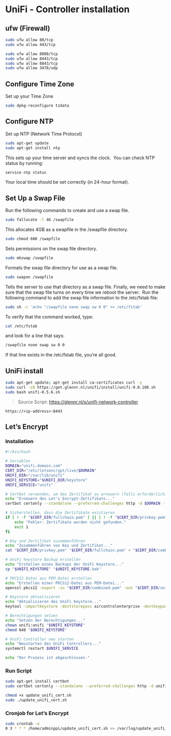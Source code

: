 # UniFi - Controller installation

## ufw (Firewall)
```bash
sudo ufw allow 80/tcp
sudo ufw allow 443/tcp

sudo ufw allow 8080/tcp
sudo ufw allow 8443/tcp
sudo ufw allow 8843/tcp
sudo ufw allow 3478/udp
```

## Configure Time Zone

Set up your Time Zone
```bash
sudo dpkg-reconfigure tzdata
```

## Configure NTP
Set up NTP (Network Time Protocol)

```bash
sudo apt-get update
sudo apt-get install ntp
```

This sets up your time server and syncs the clock.  You can check NTP status by running:

```bash
service ntp status
```
Your local time should be set correctly (in 24-hour format).


## Set Up a Swap File 

Run the following commands to create and use a swap file.

```bash
sudo fallocate -l 4G /swapfile
```

This allocates 4GB as a swapfile in the /swapfile directory.

```bash
sudo chmod 600 /swapfile
```

Sets permissions on the swap file directory.

```bash
sudo mkswap /swapfile
```

Formats the swap file directory for use as a swap file.

```bash
sudo swapon /swapfile
```

Tells the server to use that directory as a swap file.
Finally, we need to make sure that the swap file turns on every time we reboot the server.  Run the following command to add the swap file information to the /etc/fstab file:

```bash
sudo sh -c 'echo "/swapfile none swap sw 0 0" >> /etc/fstab'
```

To verify that the command worked, type:

```bash
cat /etc/fstab
```

and look for a line that says:

```bash
/swapfile none swap sw 0 0
```

If that line exists in the /etc/fstab file, you’re all good.


## UniFi install

```bash
sudo apt-get update; apt-get install ca-certificates curl -y
sudo curl -sO https://get.glennr.nl/unifi/install/unifi-9.0.108.sh
sudo bash unifi-8.5.6.sh
```

> Source Script: https://glennr.nl/s/unifi-network-controller


```
https://<ip-address>:8443
```

## Let’s Encrypt

### Installation
```bash
#!/bin/bash

# Variablen
DOMAIN="unifi.domain.com"
CERT_DIR="/etc/letsencrypt/live/$DOMAIN"
UNIFI_DIR="/var/lib/unifi"
UNIFI_KEYSTORE="$UNIFI_DIR/keystore"
UNIFI_SERVICE="unifi"

# Certbot verwenden, um das Zertifikat zu erneuern (falls erforderlich)
echo "Erneuern des Let's Encrypt-Zertifikats..."
certbot certonly --standalone --preferred-challenges http -d $DOMAIN --renew-by-default

# Sicherstellen, dass die Zertifikate existieren
if [ ! -f "$CERT_DIR/fullchain.pem" ] || [ ! -f "$CERT_DIR/privkey.pem" ]; then
    echo "Fehler: Zertifikate wurden nicht gefunden."
    exit 1
fi

# Key und Zertifikat zusammenführen
echo "Zusammenführen von Key und Zertifikat..."
cat "$CERT_DIR/privkey.pem" "$CERT_DIR/fullchain.pem" > "$CERT_DIR/combined.pem"

# UniFi keystore Backup erstellen
echo "Erstellen eines Backups der UniFi Keystore..."
cp "$UNIFI_KEYSTORE" "$UNIFI_KEYSTORE.bak"

# PKCS12 Datei aus PEM Datei erstellen
echo "Erstellen einer PKCS12-Datei aus PEM-Datei..."
openssl pkcs12 -export -in "$CERT_DIR/combined.pem" -out "$CERT_DIR/unifi.p12" -name unifi -password pass:aircontrolenterprise

# Keystore aktualisieren
echo "Aktualisieren des UniFi Keystore..."
keytool -importkeystore -deststorepass aircontrolenterprise -destkeypass aircontrolenterprise -destkeystore "$UNIFI_KEYSTORE" -srckeystore "$CERT_DIR/unifi.p12" -srcstoretype PKCS12 -srcstorepass aircontrolenterprise -alias unifi -noprompt

# Berechtigungen setzen
echo "Setzen der Berechtigungen..."
chown unifi:unifi "$UNIFI_KEYSTORE"
chmod 640 "$UNIFI_KEYSTORE"

# UniFi Controller neu starten
echo "Neustarten des UniFi Controllers..."
systemctl restart $UNIFI_SERVICE

echo "Der Prozess ist abgeschlossen."
```

### Run Script

```bash
sudo apt-get install certbot
sudo certbot certonly --standalone --preferred-challenges http -d unifi.domain.com

chmod +x update_unifi_cert.sh
sudo ./update_unifi_cert.sh
```

### Cronjob for Let’s Encrypt

```bash
sudo crontab -e
0 3 * * * /home/adminppi/update_unifi_cert.sh >> /var/log/update_unifi_cert.log 2>&1
```